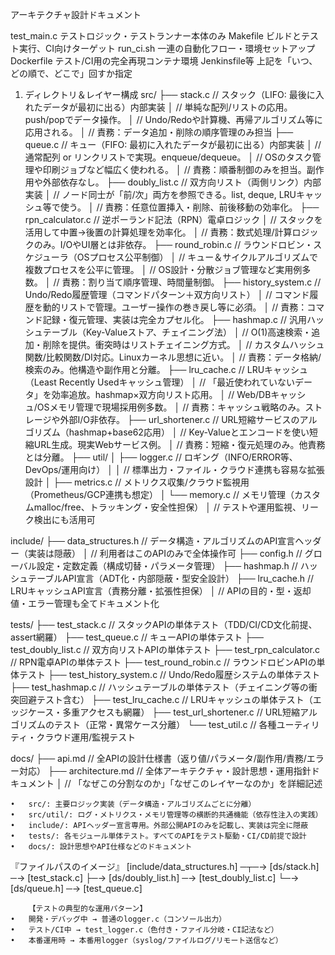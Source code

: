 アーキテクチャ設計ドキュメント








test_main.c
テストロジック・テストランナー本体のみ
Makefile
ビルドとテスト実行、CI向けターゲット
run_ci.sh
一連の自動化フロー・環境セットアップ
Dockerfile
テスト/CI用の完全再現コンテナ環境
Jenkinsfile等
上記を「いつ、どの順で、どこで」回すか指定



1. ディレクトリ＆レイヤー構成
src/
├── stack.c               // スタック（LIFO: 最後に入れたデータが最初に出る）内部実装
│                         // 単純な配列/リストの応用。push/popでデータ操作。
│                         // Undo/Redoや計算機、再帰アルゴリズム等に応用される。
│                         // 責務：データ追加・削除の順序管理のみ担当
├── queue.c               // キュー（FIFO: 最初に入れたデータが最初に出る）内部実装
│                         // 通常配列 or リンクリストで実現。enqueue/dequeue。
│                         // OSのタスク管理や印刷ジョブなど幅広く使われる。
│                         // 責務：順番制御のみを担当。副作用や外部依存なし。
├── doubly_list.c         // 双方向リスト（両側リンク）内部実装
│                         // ノード同士が「前/次」両方を参照できる。list, deque, LRUキャッシュ等で使う。
│                         // 責務：任意位置挿入・削除、前後移動の効率化。
├── rpn_calculator.c      // 逆ポーランド記法（RPN）電卓ロジック
│                         // スタックを活用して中置→後置の計算処理を効率化。
│                         // 責務：数式処理/計算ロジックのみ。I/OやUI層とは非依存。
├── round_robin.c         // ラウンドロビン・スケジューラ（OSプロセス公平制御）
│                         // キュー＆サイクルアルゴリズムで複数プロセスを公平に管理。
│                         // OS設計・分散ジョブ管理など実用例多数。
│                         // 責務：割り当て順序管理、時間量制御。
├── history_system.c      // Undo/Redo履歴管理（コマンドパターン＋双方向リスト）
│                         // コマンド履歴を動的リストで管理。ユーザー操作の巻き戻し等に必須。
│                         // 責務：コマンド記録・復元管理、実装は完全カプセル化。
├── hashmap.c             // 汎用ハッシュテーブル（Key-Valueストア、チェイニング法）
│                         // O(1)高速検索・追加・削除を提供。衝突時はリストチェイニング方式。
│                         // カスタムハッシュ関数/比較関数/DI対応。Linuxカーネル思想に近い。
│                         // 責務：データ格納/検索のみ。他構造や副作用と分離。
├── lru_cache.c           // LRUキャッシュ（Least Recently Usedキャッシュ管理）
│                         // 「最近使われていないデータ」を効率追放。hashmap×双方向リスト応用。
│                         // Web/DBキャッシュ/OSメモリ管理で現場採用例多数。
│                         // 責務：キャッシュ戦略のみ。ストレージや外部I/O非依存。
├── url_shortener.c       // URL短縮サービスのアルゴリズム（hashmap+base62応用）
│                         // Key-Valueとエンコードを使い短縮URL生成。現実Webサービス例。
│                         // 責務：短縮・復元処理のみ。他責務とは分離。
├── util/
│   ├── logger.c          // ロギング（INFO/ERROR等、DevOps/運用向け）
│   │                     // 標準出力・ファイル・クラウド連携も容易な拡張設計
│   ├── metrics.c         // メトリクス収集/クラウド監視用（Prometheus/GCP連携も想定）
│   └── memory.c          // メモリ管理（カスタムmalloc/free、トラッキング・安全性担保）
│                         // テストや運用監視、リーク検出にも活用可

include/
├── data_structures.h     // データ構造・アルゴリズムのAPI宣言ヘッダー（実装は隠蔽）
│                         // 利用者はこのAPIのみで全体操作可
├── config.h              // グローバル設定・定数定義（構成切替・パラメータ管理）
├── hashmap.h             // ハッシュテーブルAPI宣言（ADT化・内部隠蔽・型安全設計）
├── lru_cache.h           // LRUキャッシュAPI宣言（責務分離・拡張性担保）
│                         // APIの目的・型・返却値・エラー管理も全てドキュメント化

tests/
├── test_stack.c          // スタックAPIの単体テスト（TDD/CI/CD文化前提、assert網羅）
├── test_queue.c          // キューAPIの単体テスト
├── test_doubly_list.c    // 双方向リストAPIの単体テスト
├── test_rpn_calculator.c // RPN電卓APIの単体テスト
├── test_round_robin.c    // ラウンドロビンAPIの単体テスト
├── test_history_system.c // Undo/Redo履歴システムの単体テスト
├── test_hashmap.c        // ハッシュテーブルの単体テスト（チェイニング等の衝突回避テスト含む）
├── test_lru_cache.c      // LRUキャッシュの単体テスト（エッジケース・多重アクセスも網羅）
├── test_url_shortener.c  // URL短縮アルゴリズムのテスト（正常・異常ケース分離）
└── test_util.c           // 各種ユーティリティ・クラウド運用/監視テスト

docs/
├── api.md                // 全APIの設計仕様書（返り値/パラメータ/副作用/責務/エラー対応）
├── architecture.md       // 全体アーキテクチャ・設計思想・運用指針ドキュメント
│                         // 「なぜこの分割なのか」「なぜこのレイヤーなのか」を詳細記述

	•	src/: 主要ロジック実装（データ構造・アルゴリズムごとに分離）
	•	src/util/: ログ・メトリクス・メモリ管理等の横断的共通機能（依存性注入の実践）
	•	include/: APIヘッダー宣言専用。外部公開APIのみを記載し、実装は完全に隠蔽
	•	tests/: 各モジュール単体テスト。すべてのAPIをテスト駆動・CI/CD前提で設計
	•	docs/: 設計思想やAPI仕様などのドキュメント
	

『ファイルパスのイメージ』
[include/data_structures.h]  ─┬─→ [ds/stack.h]      ─→ [test_stack.c]
                              ├─→ [ds/doubly_list.h] ─→ [test_doubly_list.c]
                              └─→ [ds/queue.h]       ─→ [test_queue.c]

		【テストの典型的な運用パターン】
	•	開発・デバッグ中 → 普通のlogger.c（コンソール出力）
	•	テスト/CI中 → test_logger.c（色付き・ファイル分岐・CI記法など）
	•	本番運用時 → 本番用logger（syslog/ファイルログ/リモート送信など）
